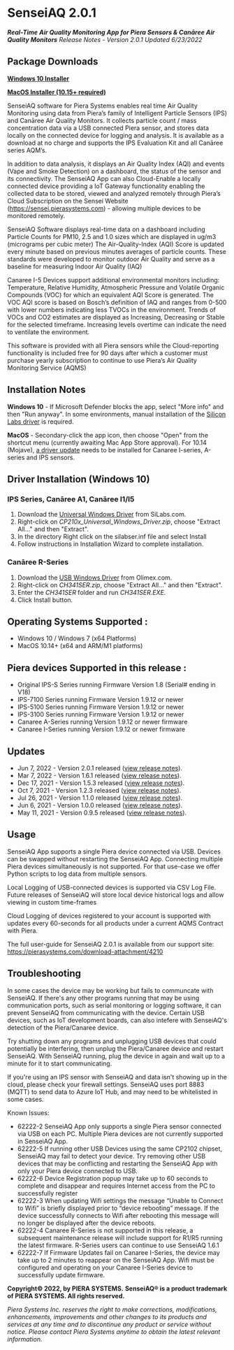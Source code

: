 # SenseiAQ 2.0.1
***Real-Time Air Quality Monitoring App for Piera Sensors & Canāree Air Quality Monitors***
*Release Notes - Version 2.0.1 Updated 6/23/2022*

## Package Downloads
**[Windows 10 Installer](https://github.com/PieraSystems/SenseiAQ/releases/download/v2.0.1/SenseiAQ-2.0.1-win10-x64.msi)**

**[MacOS Installer (10.15+ required)](https://github.com/PieraSystems/SenseiAQ/releases/download/v2.0.1/SenseiAQ-2.0.1-macOS-x64.zip)**

SenseiAQ software for Piera Systems enables real time Air Quality Monitoring using data from Piera’s family of Intelligent Particle Sensors (IPS) and Canāree Air Quality Monitors. It collects particle count / mass concentration data via a USB connected Piera sensor, and stores data locally on the connected device for logging and analysis. It is available as a download at no charge and supports the IPS Evaluation Kit and all Canāree series AQM’s. 

In addition to data analysis, it displays an Air Quality Index (AQI) and events (Vape and Smoke Detection) on a dashboard, the status of the sensor and its connectivity. The SenseiAQ App can also Cloud-Enable a locally connected device providing a IoT Gateway functionality enabling the collected data to be stored, viewed and analyzed remotely through Piera’s Cloud Subscription on the Sensei Website (https://sensei.pierasystems.com) - allowing multiple devices to be monitored remotely. 

SenseiAQ Software displays real-time data on a dashboard including Particle Counts for PM10, 2.5 and 1.0 sizes which are displayed in ug/m3 (micrograms per cubic meter) The Air-Quality-Index (AQI) Score is updated every minute based on previous minutes averages of particle counts. These standards were developed to monitor outdoor Air Quality and serve as a baseline for measuring Indoor Air Quality (IAQ) 

Canaree I-5 Devices support additional environmental monitors including: Temperature, Relative Humidity, Atmospheric Pressure and Volatile Organic Compounds (VOC) for which an equivalent AQI Score is generated. The VOC AQI score is based on Bosch’s definition of IAQ and ranges from 0-500 with lower numbers indicating less TVOCs in the environment. Trends of VOCs and CO2 estimates are displayed as Increasing, Decreasing or Stable for the selected timeframe. Increasing levels overtime can indicate the need to ventilate the environment. 

This software is provided with all Piera sensors while the Cloud-reporting functionality is included free for 90 days after which a customer must purchase yearly subscription to continue to use Piera’s Air Quality Monitoring Service (AQMS)

## Installation Notes
**Windows 10** - If Microsoft Defender blocks the app, select "More info" and then "Run anyway". In some environments, manual installation of the [Silicon Labs driver](#driver-installation-windows-10) is required. 

**MacOS** - Secondary-click the app icon, then choose "Open" from the shortcut menu (currently awaiting Mac App Store approval). For 10.14 (Mojave), [a driver update](https://www.silabs.com/documents/public/software/Mac_OSX_VCP_Driver.zip) needs to be installed for Canaree I-series, A-series and IPS sensors. 

## Driver Installation (Windows 10)

### IPS Series, Canāree A1, Canāree I1/I5

1. Download the [Universal Windows Driver](https://www.silabs.com/documents/public/software/CP210x_Universal_Windows_Driver.zip) from SiLabs.com.
1. Right-click on *CP210x_Universal_Windows_Driver.zip*, choose "Extract All..." and then "Extract".
1. In the directory Right click on the silabser.inf file and select Install
1. Follow instructions in Installation Wizard to complete installation.

### Canāree R-Series 

1. Download the [USB Windows Driver](https://www.olimex.com/Products/Breadboarding/BB-CH340T/resources/CH341SER.zip) from Olimex.com.
1. Right-click on *CH341SER.zip*, choose "Extract All..." and then "Extract".
1. Enter the *CH341SER* folder and run *CH341SER.EXE*.
1. Click Install button.

## Operating Systems Supported :
* Windows 10 / Windows 7 (x64 Platforms) 
* MacOS 10.14+  (x64 and ARM/M1 platforms) 

## Piera devices Supported in this release :
* Original IPS-S Series running Firmware Version 1.8 (Serial# ending in V18) 
* IPS-7100 Series running Firmware Version 1.9.12 or newer
* IPS-5100 Series running Firmware Version 1.9.12 or newer
* IPS-3100 Series running Firmware Version 1.9.12 or newer
* Canaree A-Series running Version 1.9.12 or newer firmware
* Canaree I-Series running Version 1.9.12 or newer firmware


## Updates
* Jun 7, 2022 - Version 2.0.1 released ([view release notes](https://github.com/PieraSystems/SenseiAQ/releases/tag/v2.0.1)).
* Mar 7, 2022 - Version 1.6.1 released ([view release notes](https://github.com/PieraSystems/SenseiAQ/releases/tag/v1.6.1)).
* Dec 17, 2021 - Version 1.5.3 released ([view release notes](https://github.com/PieraSystems/SenseiAQ/releases/tag/v1.5.3)). 
* Oct 7, 2021 - Version 1.2.3 released ([view release notes](https://github.com/PieraSystems/SenseiAQ/releases/tag/v1.2.3)).
* Jul 26, 2021 - Version 1.1.0 released ([view release notes](https://github.com/PieraSystems/SenseiAQ/releases/tag/v1.1.0)).
* Jun 6, 2021 - Version 1.0.0 released ([view release notes](https://github.com/PieraSystems/SenseiAQ/releases/tag/v1.0.0)).
* May 11, 2021 - Version 0.9.5 released ([view release notes](https://github.com/PieraSystems/SenseiAQ/releases/tag/v0.9.5)).

## Usage

SenseiAQ App supports a single Piera device connected via USB. Devices can be swapped without restarting the SenseiAQ App. Connecting multiple Piera devices simultaneously is not supported. For that use-case we offer Python scripts to log data from multiple sensors.

Local Logging of USB-connected devices is supported via CSV Log File.  Future releases of SenseiAQ will store local device historical logs and allow viewing in custom time-frames 

Cloud Logging of devices registered to your account is supported with updates every 60-seconds for all products under a current AQMS Contract with Piera. 

The full user-guide for SenseiAQ 2.0.1 is available from our support site:
https://pierasystems.com/download-attachment/4210

## Troubleshooting

In some cases the device may be working but fails to communcate with SenseiAQ. If there's any other programs running that may be using communication ports, such as serial monitoring or logging software, it can prevent SenseiAQ from communicating with the device. Certain USB devices, such as IoT development boards, can also intefere with SenseiAQ's detection of the Piera/Canaree device.

Try shutting down any programs and unplugging USB devices that could potentially be interfering, then unplug the Piera/Canaree device and restart SenseiAQ. With SenseiAQ running, plug the device in again and wait up to a minute for it to start communicating.

If you're using an IPS sensor with SenseiAQ and data isn't showing up in the cloud, please check your firewall settings. SenseiAQ uses port 8883 (MQTT) to send data to Azure IoT Hub, and may need to be whitelisted in some cases.

Known Issues:
* 62222-2 SenseiAQ App only supports a single Piera sensor connected via USB on each PC. Multiple Piera devices are not currently supported in SenseiAQ App. 
* 62222-5 If running other USB Devices using the same CP2102 chipset, SenseiAQ may fail to detect your device. Try removing other USB devices that may be conflicting and restarting the SenseiAQ App with only your Piera device connected to USB.
* 62222-6 Device Registration popup may take up to 60 seconds to complete and disappear and requires Internet access from the PC to successfully register 
* 62222-3 When updating Wifi settings the message “Unable to Connect to Wifi” is briefly displayed prior to “device rebooting” message. If the device successfully connects to Wifi after rebooting this message will no longer be displayed after the device reboots. 
* 62222-4 Canaree R-Series is not supported in this release, a subsequent maintenance release will include support for R1/R5 running the latest firmware. R-Series users can continue to use SenseiAQ 1.6.1 
* 62222-7 If Firmware Updates fail on Canaree I-Series, the device may take up to 2 minutes to reappear on the SenseiAQ App. Wifi must be configured and operating on your Canaree I-Series device to successfully update firmware. 


**Copyright© 2022, by PIERA SYSTEMS.**
**SenseiAQ® is a product trademark of PIERA SYSTEMS. All rights reserved.**

*Piera Systems Inc. reserves the right to make corrections, modifications, enhancements, improvements and other changes to its products and services at any time and to discontinue any product or service without notice. Please contact Piera Systems anytime to obtain the latest relevant information.*

